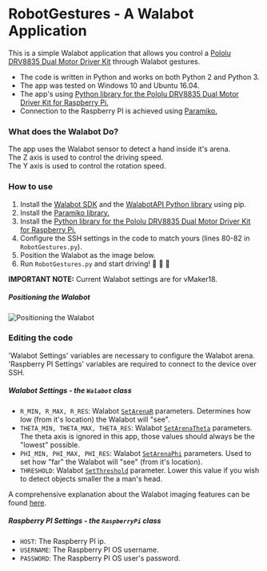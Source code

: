 # RobotGestures - A Walabot Application

This is a simple Walabot application that allows you control a [Pololu DRV8835 Dual Motor Driver Kit](https://www.pololu.com/product/2753) through Walabot gestures.

* The code is written in Python and works on both Python 2 and Python 3.  
* The app was tested on Windows 10 and Ubuntu 16.04.  
* The app's using [Python library for the Pololu DRV8835 Dual Motor Driver Kit for Raspberry Pi.](https://github.com/pololu/drv8835-motor-driver-rpi)
* Connection to the Raspberry PI is achieved using [Paramiko.](http://www.paramiko.org/)

### What does the Walabot Do?

The app uses the Walabot sensor to detect a hand inside it's arena.  
The Z axis is used to control the driving speed.  
The Y axis is used to control the rotation speed.  

### How to use

1. Install the [Walabot SDK](http://walabot.com/getting-started) and the [WalabotAPI Python library](http://api.walabot.com/_pythonapi.html) using pip.
2. Install the [Paramiko library.](https://github.com/paramiko/paramiko/)
3. Install the [Python library for the Pololu DRV8835 Dual Motor Driver Kit for Raspberry Pi.](https://github.com/pololu/drv8835-motor-driver-rpi)
4. Configure the SSH settings in the code to match yours (lines 80-82 in `RobotGestures.py`).
5. Position the Walabot as the image below.
6. Run `RobotGestures.py` and start driving! :blue_car: :red_car: :taxi:

**IMPORTANT NOTE:** Current Walabot settings are for vMaker18.

##### Positioning the Walabot

![Positioning the Walabot](https://raw.githubusercontent.com/Walabot-Projects/Walabot-RobotGestures/master/example.png)

### Editing the code

'Walabot Settings' variables are necessary to configure the Walabot arena.  
'Raspberry PI Settings' variables are required to connect to the device over SSH.

##### Walabot Settings - the `Walabot` class

* `R_MIN, R_MAX, R_RES`: Walabot [`SetArenaR`](http://api.walabot.com/_walabot_a_p_i_8h.html#aac6cafa27c4a7d069dd64c903964632c) parameters. Determines how low (from it's location) the Walabot will "see".
* `THETA_MIN, THETA_MAX, THETA_RES`:  Walabot [`SetArenaTheta`](http://api.walabot.com/_walabot_a_p_i_8h.html#a3832f1466248274faadd6c23127b998d) parameters. The theta axis is ignored in this app, those values should always be the "lowest" possible.
* `PHI_MIN, PHI_MAX, PHI_RES`: Walabot [`SetArenaPhi`]((http://api.walabot.com/_walabot_a_p_i_8h.html#a9afb632b5cce965eba63b323bc579557)) parameters. Used to set how "far" the Walabot will "see" (from it's location).
* `THRESHOLD`: Walabot [`SetThreshold`](http://api.walabot.com/_walabot_a_p_i_8h.html#a4a19aa1afc64d7012392c5c91e43da15) parameter. Lower this value if you wish to detect objects smaller the a man's head.

A comprehensive explanation about the Walabot imaging features can be found [here](http://api.walabot.com/_features.html).

##### Raspberry PI Settings - the `RaspberryPi` class

* `HOST`: The Raspberry PI ip.
* `USERNAME`: The Raspberry PI OS username.
* `PASSWORD`: The Raspberry PI OS user's password.
